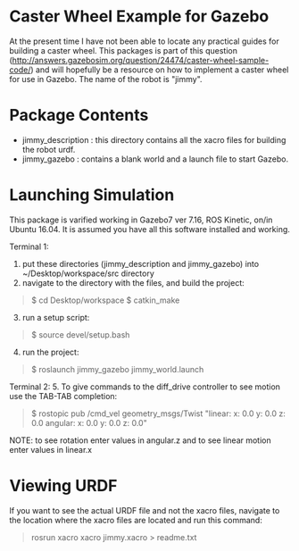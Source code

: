 Caster Wheel Example for Gazebo
===============================

At the present time I have not been able to locate any practical guides for
building a caster wheel. This packages is part of this question (http://answers.gazebosim.org/question/24474/caster-wheel-sample-code/) and will hopefully be a resource on how to implement a caster wheel for use in Gazebo. The name of the robot is "jimmy".

Package Contents
================

 - jimmy_description : this directory contains all the xacro files for building the robot urdf.
 - jimmy_gazebo : contains a blank world and a launch file to start Gazebo.


Launching Simulation
====================
This package is varified working in Gazebo7 ver 7.16, ROS Kinetic, on/in Ubuntu 16.04. 
It is assumed you have all this software installed and working. 

Terminal 1:
 1. put these directories (jimmy_description and jimmy_gazebo) into ~/Desktop/workspace/src directory
 2. navigate to the directory with the files, and build the project:
 > $ cd Desktop/workspace
 > $ catkin_make
 3. run a setup script:
 > $ source devel/setup.bash 
 4. run the project:
 > $ roslaunch jimmy_gazebo jimmy_world.launch

Terminal 2:
 5. To give commands to the diff_drive controller to see motion use the TAB-TAB completion:
 > $ rostopic pub /cmd_vel geometry_msgs/Twist "linear:
  x: 0.0
  y: 0.0
  z: 0.0
angular:
  x: 0.0
  y: 0.0
  z: 0.0" 
 
NOTE: to see rotation enter values in angular.z and to see linear motion enter values in linear.x

Viewing URDF
============
If you want to see the actual URDF file and not the xacro files, navigate to the location 
where the xacro files are located and run this command:
  > rosrun xacro xacro jimmy.xacro > readme.txt




